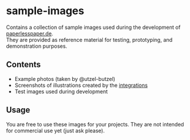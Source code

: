 # sample-images

Contains a collection of sample images used during the development of [paperlesspaper.de](https://paperlesspaper.de/en).  
They are provided as reference material for testing, prototyping, and demonstration purposes.

## Contents

- Example photos (taken by @utzel-butzel)
- Screenshots of illustrations created by the [integrations](https://paperlesspaper.de/en/integrations)
- Test images used during development

## Usage

You are free to use these images for your projects.
They are not intended for commercial use yet (just ask please).
